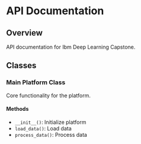 # API Documentation

## Overview

API documentation for Ibm Deep Learning Capstone.

## Classes

### Main Platform Class

Core functionality for the platform.

#### Methods
- `__init__()`: Initialize platform
- `load_data()`: Load data
- `process_data()`: Process data
